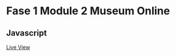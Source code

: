 # Fase 1 Module 2 Museum Online

## Javascript

[Live View](http://34225.hosts1.ma-cloud.nl/f1m2js/)